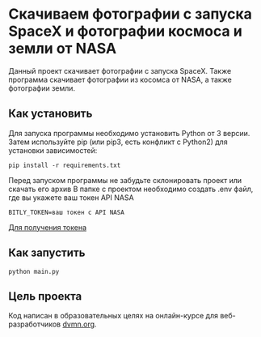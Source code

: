 # Cкачиваем фотографии с запуска SpaceX и фотографии космоса и земли от NASA

Данный проект скачивает фотографии с запуска SpaceX.
Также программа скачивает фотографии из косомса от NASA, а также фотографии земли.

## Как установить

Для запуска программы необходимо установить Python от 3 версии.
Затем используйте pip (или pip3, есть конфликт с Python2) для установки зависимостей:  

```
pip install -r requirements.txt
``` 

Перед запуском программы не забудьте склонировать проект или скачать его архив
В папке с проектом необходимо создать .env файл, где вы укажете ваш токен API NASA

```
BITLY_TOKEN=ваш токен с API NASA
```

[Для получения токена](https://api.nasa.gov) 

## Как запустить

```
python main.py 
``` 

## Цель проекта

Код написан в образовательных целях на онлайн-курсе для веб-разработчиков [dvmn.org](https://dvmn.org).
